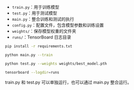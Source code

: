 - `train.py`：用于训练模型
- `test.py`：用于测试模型
- `main.py`：整合训练和测试的执行
- `config.py`：配置文件，包含模型参数和训练设置
- `weights/`：保存模型权重的文件夹
- `runs/`：TensorBoard 日志目录

```bash
pip install -r requirements.txt
```

```bash
python main.py --train
```

```bash
python test.py --weights weights/best_model.pth
```

```bash
tensorboard --logdir=runs
```

train.py 和 test.py 可以单独运行，也可以通过 main.py 整合运行。
